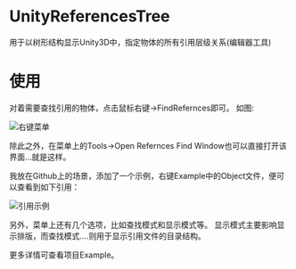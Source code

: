 # UnityReferencesTree
用于以树形结构显示Unity3D中，指定物体的所有引用层级关系(编辑器工具)

# 使用

对着需要查找引用的物体，点击鼠标右键->FindRefernces即可。
如图:

![右键菜单](http://7xp0w0.com1.z0.glb.clouddn.com/%5B2016.11.17%5DRightClik.png)

除此之外，在菜单上的Tools->Open Refernces Find Window也可以直接打开该界面...就是这样。

我放在Github上的场景，添加了一个示例，右键Example中的Object文件，便可以查看到如下引用：

![引用示例](http://7xp0w0.com1.z0.glb.clouddn.com/%5B2016.11.17%5Dexample.png)

另外，菜单上还有几个选项，比如查找模式和显示模式等。
显示模式主要影响显示排版，而查找模式....则用于显示引用文件的目录结构。

更多详情可查看项目Example。